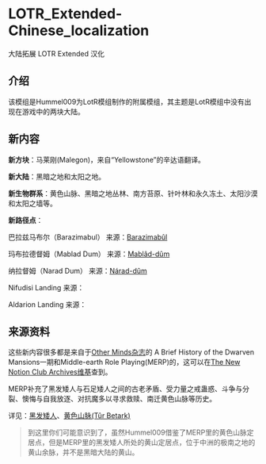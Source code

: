 # LOTR_Extended-Chinese_localization
大陆拓展 LOTR Extended 汉化

## 介绍
该模组是Hummel009为LotR模组制作的附属模组，其主题是LotR模组中没有出现在游戏中的两块大陆。

## 新内容
**新方块**：马莱刚(Malegon)，来自“Yellowstone”的辛达语翻译。

**新大陆**：黑暗之地和太阳之地。

**新生物群系**：黄色山脉、黑暗之地丛林、南方苔原、针叶林和永久冻土、太阳沙漠和太阳之墙等。

**新路径点**：

巴拉兹马布尔（Barazimabul） 来源：[Barazimabûl](https://notionclubarchives.fandom.com/wiki/Barazimab%C3%BBl)

玛布拉德督姆（Mablad Dum） 来源：[Mablâd-dûm](https://notionclubarchives.fandom.com/wiki/Mabl%C3%A2d-d%C3%BBm)

纳拉督姆（Narad Dum） 来源：[Nárad-dûm](https://notionclubarchives.fandom.com/wiki/N%C3%A1rad-d%C3%BBm)

Nifudisi Landing 来源：[]()

Aldarion Landing 来源：[]()

## 来源资料
这些新内容很多都是来自于[Other Minds杂志](https://notionclubarchives.fandom.com/wiki/Other_Minds_Magazine)的 A Brief History of the Dwarven Mansions一期和Middle-earth Role Playing(MERP)的，这可以在[The New Notion Club Archives维基](https://notionclubarchives.fandom.com/wiki/Arda_Role_Playing_Wiki)查到。

MERP补充了黑发矮人与石足矮人之间的古老矛盾、受力量之戒蛊惑、斗争与分裂、懊悔与自我放逐、对抗魔多以寻求救赎、南迁黄色山脉等历史。

详见：[黑发矮人](https://notionclubarchives.fandom.com/wiki/Blacklocks)、[黄色山脉(Tûr Betark)](https://notionclubarchives.fandom.com/wiki/T%C3%BBr_Betark)

> 到这里你们可能意识到了，虽然Hummel009借鉴了MERP里的黄色山脉定居点，但是MERP里的黑发矮人所处的黄山定居点，位于中洲的极南之地的黄山余脉，并不是黑暗大陆的黄山。
